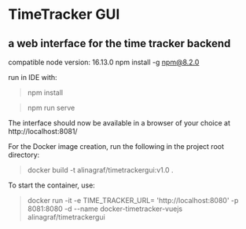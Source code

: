 # TimeTracker GUI
## a web interface for the time tracker backend

compatible node version: 16.13.0 
npm install -g npm@8.2.0

run in IDE with: 
   > npm install

   > npm run serve

The interface should now be available in a browser of your choice at http://localhost:8081/


For the Docker image creation, run the following in the project root directory:
   > docker build -t alinagraf/timetrackergui:v1.0 .
   
To start the container, use:
  > docker run -it -e TIME_TRACKER_URL= 'http://localhost:8080' -p 8081:8080 -d --name docker-timetracker-vuejs  alinagraf/timetrackergui   
  
